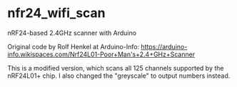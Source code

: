 # nfr24_wifi_scan
nRF24-based 2.4GHz scanner with Arduino

Original code by Rolf Henkel at Arduino-Info: https://arduino-info.wikispaces.com/Nrf24L01-Poor+Man's+2.4+GHz+Scanner

This is a modified version, which scans all 125 channels supported by the nRF24L01+ chip. I also changed the "greyscale" to output numbers instead.
